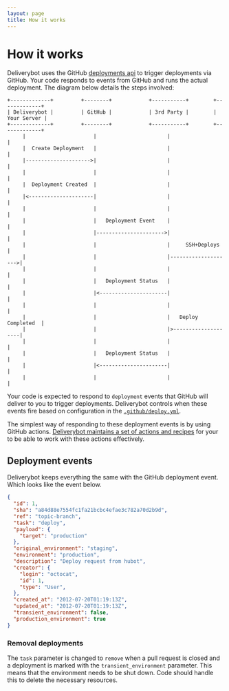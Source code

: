 ```yaml
---
layout: page
title: How it works
---
```


# How it works

Deliverybot uses the GitHub [deployments api][1] to trigger deployments via
GitHub. Your code responds to events from GitHub and runs the actual deployment.
The diagram below details the steps involved:

```
+-------------+         +--------+            +-----------+        +-------------+
| Deliverybot |         | GitHub |            | 3rd Party |        | Your Server |
+-------------+         +--------+            +-----------+        +-------------+
     |                      |                       |                     |
     |  Create Deployment   |                       |                     |
     |--------------------->|                       |                     |
     |                      |                       |                     |
     |  Deployment Created  |                       |                     |
     |<---------------------|                       |                     |
     |                      |                       |                     |
     |                      |   Deployment Event    |                     |
     |                      |---------------------->|                     |
     |                      |                       |     SSH+Deploys     |
     |                      |                       |-------------------->|
     |                      |                       |                     |
     |                      |   Deployment Status   |                     |
     |                      |<----------------------|                     |
     |                      |                       |                     |
     |                      |                       |   Deploy Completed  |
     |                      |                       |>--------------------|
     |                      |                       |                     |
     |                      |   Deployment Status   |                     |
     |                      |<----------------------|                     |
     |                      |                       |                     |
```

Your code is expected to respond to `deployment` events that GitHub will deliver
to you to trigger deployments. Deliverybot controls when these events fire based
on configuration in the [`.github/deploy.yml`][2].

The simplest way of responding to these deployment events is by using GitHub
actions. [Deliverybot maintains a set of actions and recipes][3] for your to be
able to work with these actions effectively.

[1]: https://developer.github.com/v3/repos/deployments/
[2]: /docs/configuration
[3]: /docs/delivering

## Deployment events

Deliverybot keeps everything the same with the GitHub deployment event. Which
looks like the event below.

```json
{
  "id": 1,
  "sha": "a84d88e7554fc1fa21bcbc4efae3c782a70d2b9d",
  "ref": "topic-branch",
  "task": "deploy",
  "payload": {
    "target": "production"
  },
  "original_environment": "staging",
  "environment": "production",
  "description": "Deploy request from hubot",
  "creator": {
    "login": "octocat",
    "id": 1,
    "type": "User",
  },
  "created_at": "2012-07-20T01:19:13Z",
  "updated_at": "2012-07-20T01:19:13Z",
  "transient_environment": false,
  "production_environment": true
}
```

### Removal deployments

The `task` parameter is changed to `remove` when a pull request is closed and a
deployment is marked with the `transient_environment` parameter. This means that
the environment needs to be shut down. Code should handle this to delete the
necessary resources.

